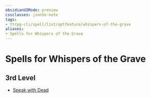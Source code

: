 ```yaml
---
obsidianUIMode: preview
cssclasses: json5e-note
tags:
- ttrpg-cli/spell/list/optfeature/whispers-of-the-grave
aliases:
- Spells for Whispers of the Grave
---
```

# Spells for Whispers of the Grave

## 3rd Level

- [Speak with Dead](Інструменти%20ДМ/CLI/spells/speak-with-dead-xphb.md "XPHB")